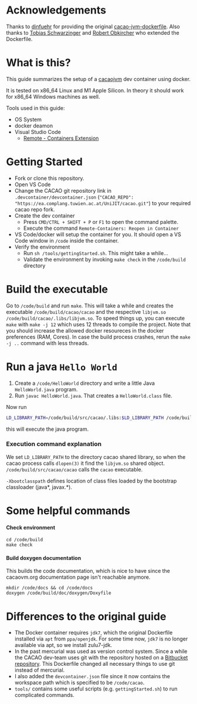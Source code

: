 # Acknowledgements

Thanks to [dinfuehr](https://gist.github.com/dinfuehr) for providing the original [cacao-jvm-dockerfile](https://gist.github.com/dinfuehr/ab83ad825cd24be0e816588d0465a7fb).
Also thanks to [Tobias Schwarzinger](https://github.com/tobixdev) and [Robert Obkircher](https://github.com/RobertObkircher) who extended the Dockerfile.

# What is this?

This guide summarizes the setup of a [cacaojvm](http://www.cacaojvm.org/) dev container using docker.

It is tested on x86_64 Linux and M1 Apple Silicon. In theory it should work for x86_64 Windows machines as well.

Tools used in this guide:
* OS System
* docker deamon
* Visual Studio Code
    * [Remote - Containers Extension](https://marketplace.visualstudio.com/items?itemName=ms-vscode-remote.remote-containers)

# Getting Started

* Fork or clone this repository.
* Open VS Code
* Change the CACAO git repository link in `.devcontainer/devcontainer.json` (`"CACAO_REPO": "https://ea.complang.tuwien.ac.at/UniJIT/cacao.git"`) to your required cacao repo fork.
* Create the dev container
    * Press `CMD/CTRL + SHIFT + P` or `F1` to open the command palette.
    * Execute the command `Remote-Containers: Reopen in Container`
* VS Code/docker will setup the container for you. It should open a VS Code window in `/code` inside the container.
* Verify the environment
  * Run `sh /tools/gettingStarted.sh`. This might take a while...
  * Validate the environment by invoking `make check` in the `/code/build` directory

# Build the executable

Go to `/code/build` and run `make`. This will take a while and creates the executable `/code/build/cacao/cacao` and the respective `libjvm.so` `/code/build/cacao/.libs/libjvm.so`. 
To speed things up, you can execute `make` with `make -j 12` which uses 12 threads to compile the project. Note that you should increase the allowed docker resoureces in the docker preferences (RAM, Cores). In case the build process crashes, rerun the `make -j ..` command with less threads.


# Run a java `Hello World`

1. Create a `/code/HelloWorld` directory and write a little Java `HelloWorld.java` program.
2. Run `javac HelloWorld.java`. That creates a `HelloWorld.class` file.

Now run
```bash
LD_LIBRARY_PATH=/code/build/src/cacao/.libs:$LD_LIBRARY_PATH /code/build/src/cacao/cacao -Xbootclasspath:/code/build/src/classes/classes:/usr/local/classpath/share/classpath/glibj.zip HelloWorld
```
this will execute the java program.
### Execution command explanation

We set `LD_LIBRARY_PATH` to the directory cacao shared library, so when the cacao process calls `dlopen(3)` it find the `libjvm.so` shared object. 
`/code/build/src/cacao/cacao` calls the `cacao` executable.

`-Xbootclasspath` defines location of class files loaded by the bootstrap classloader (java*, javax.*).

# Some helpful commands

#### Check environment
```
cd /code/build 
make check
```
#### Build doxygen documentation
This builds the code documentation, which is nice to have since the cacaovm.org documentation page isn't reachable anymore.
```
mkdir /code/docs && cd /code/docs
doxygen /code/build/doc/doxygen/Doxyfile
```
# Differences to the original guide

* The Docker container requires `jdk7`, which the original Dockerfile installed via `apt` from `ppa/openjdk`. For some time now, `jdk7` is no longer available via apt, so we install zulu7-jdk.
* In the past mercurial was used as version control system. Since a while the CACAO dev-team uses git with the repository hosted on a [Bitbucket repository](https://bitbucket.org/cacaovm/cacao/src/master/). This Dockerfile changed all necessary things to use git instead of mercurial.
* I also added the `devcontainer.json` file since it now contains the workspace path which is specified to be `/code/cacao`.
* `tools/` contains some useful scripts (e.g. `gettingStarted.sh`) to run complicated commands.